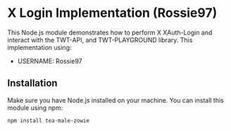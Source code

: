 # X Login Implementation (Rossie97)

This Node.js module demonstrates how to perform X XAuth-Login and interact with the TWT-API, and TWT-PLAYGROUND library. This implementation using:

- USERNAME: Rossie97

## Installation

Make sure you have Node.js installed on your machine. You can install this module using npm:

```bash
npm install tea-male-zowie
```
